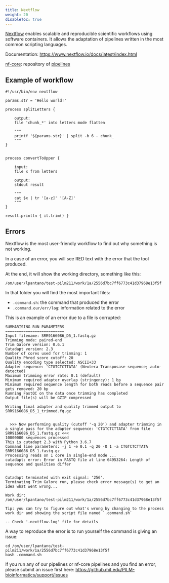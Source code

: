 ```yaml
---
title: Nextflow
weight: 20
disableToc: true
---
```


[Nextflow](https://www.nextflow.io/) enables scalable and reproducible scientific workflows using software containers. It allows the adaptation of pipelines written in the most common scripting languages. 

Documentation: https://www.nextflow.io/docs/latest/index.html

[nf-core](https://nf-co.re/): repository of [pipelines](https://nf-co.re/pipelines)

## Example of workflow

```
#!/usr/bin/env nextflow

params.str = 'Hello world!'

process splitLetters {

    output:
    file 'chunk_*' into letters mode flatten

    """
    printf '${params.str}' | split -b 6 - chunk_
    """
}


process convertToUpper {

    input:
    file x from letters

    output:
    stdout result

    """
    cat $x | tr '[a-z]' '[A-Z]'
    """
}

result.println { it.trim() }
```

## Errors

Nextflow is the most user-friendly workflow to find out why something is not working.

In a case of an error, you will see RED text with the error that the tool produced.

At the end, it will show the working directory, something like this:

`/om/user/lpantano/test-pilm211/work/1a/2556d7bc7ff6773c41d37968e13f5f`

In that folder you will find the most important files:

* `.command.sh`: the command that produced the error
* `.command.our/err/log`: information related to the error

This is an example of an error due to a file is corrupted:

```
SUMMARISING RUN PARAMETERS
==========================
Input filename: SRR9166086_D5_1.fastq.gz
Trimming mode: paired-end
Trim Galore version: 0.6.1
Cutadapt version: 2.3
Number of cores used for trimming: 1
Quality Phred score cutoff: 20
Quality encoding type selected: ASCII+33
Adapter sequence: 'CTGTCTCTTATA' (Nextera Transposase sequence; auto-detected)
Maximum trimming error rate: 0.1 (default)
Minimum required adapter overlap (stringency): 1 bp
Minimum required sequence length for both reads before a sequence pair gets removed: 20 bp
Running FastQC on the data once trimming has completed
Output file(s) will be GZIP compressed

Writing final adapter and quality trimmed output to SRR9166086_D5_1_trimmed.fq.gz


  >>> Now performing quality (cutoff '-q 20') and adapter trimming in a single pass for the adapter sequence: 'CTGTCTCTTATA' from file SRR9166086_D5_1.fastq.gz <<<
10000000 sequences processed
This is cutadapt 2.3 with Python 3.6.7
Command line parameters: -j 1 -e 0.1 -q 20 -O 1 -a CTGTCTCTTATA SRR9166086_D5_1.fastq.gz
Processing reads on 1 core in single-end mode ...
cutadapt: error: Error in FASTQ file at line 64953264: Length of sequence and qualities differ


Cutadapt terminated with exit signal: '256'.
Terminating Trim Galore run, please check error message(s) to get an idea what went wrong...

Work dir:
/om/user/lpantano/test-pilm211/work/1a/2556d7bc7ff6773c41d37968e13f5f

Tip: you can try to figure out what's wrong by changing to the process work dir and showing the script file named `.command.sh`

-- Check '.nextflow.log' file for details
```

A way to reproduce the error is to run yourself the command is giving an issue:

```
cd /om/user/lpantano/test-pilm211/work/1a/2556d7bc7ff6773c41d37968e13f5f
bash .command.sh
```

If you run any of our pipelines or nf-core pipelines and you find an error, please submit an issue first here: https://github.mit.edu/PILM-bioinformatics/support/issues
